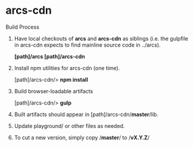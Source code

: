 # arcs-cdn

Build Process

1. Have local checkouts of **arcs** and **arcs-cdn** as siblings (i.e. the gulpfile in arcs-cdn expects to find mainline source code in ../arcs).

	**[path]/arcs
	[path]/arcs-cdn**

2. Install npm utilities for arcs-cdn (one time).

	[path]/arcs-cdn/> **npm install**

3. Build browser-loadable artifacts

	[path]/arcs-cdn/> **gulp**

4. Built artifacts should appear in [path]/arcs-cdn/**master**/lib.

5. Update playground/ or other files as needed.

6. To cut a new version, simply copy /**master**/ to /**vX.Y.Z**/
